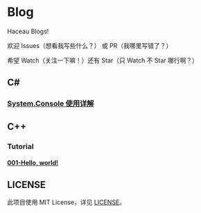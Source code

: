 # Blog
Haceau Blogs!

欢迎 Issues（想看我写些什么？） 或 PR（我哪里写错了？）

希望 Watch（关注一下嘛！）还有 Star（只 Watch 不 Star 哪行啊？）

## C#
### [System.Console 使用详解](csharp/System.Console使用详解.md)

## C++
### Tutorial
#### [001-Hello, world!](cplusplus/tutorial/001-hello.md)

## LICENSE
此项目使用 MIT License，详见 [LICENSE](LICENSE)。